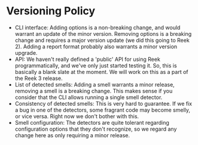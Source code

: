 # Versioning Policy

* CLI interface: Adding options is a non-breaking change, and would warrant an update of the minor version. Removing options is a breaking change and requires a major version update (we did this going to Reek 2). Adding a report format probably also warrants a minor version upgrade.
* API: We haven't really defined a 'public' API for using Reek programmatically, and we've only just started testing it. So, this is basically a blank slate at the moment. We will work on this as a part of the Reek 3 release.
* List of detected smells: Adding a smell warrants a minor release, removing a smell is a breaking change. This makes sense if you consider that the CLI allows running a single smell detector.
* Consistency of detected smells: This is very hard to guarantee. If we fix a bug in one of the detectors, some fragrant code may become smelly, or vice versa. Right now we don't bother with this.
* Smell configuration: The detectors are quite tolerant regarding configuration options that they don't recognize, so we regard any change here as only requiring a minor release.
